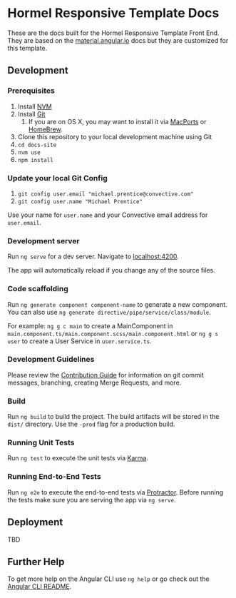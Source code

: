 # Hormel Responsive Template Docs

These are the docs built for the Hormel Responsive Template Front End.
They are based on the [material.angular.io](https://material.angular.io) docs but they are
customized for this template.

## Development

### Prerequisites

1. Install [NVM](https://github.com/creationix/nvm/blob/master/README.md)
1. Install [Git](https://git-scm.com/downloads)
    1. If you are on OS X, you may want to install it via [MacPorts](https://www.macports.org/) or [HomeBrew](https://brew.sh/). 
1. Clone this repository to your local development machine using Git
1. `cd docs-site`
1. `nvm use`
1. `npm install`

### Update your local Git Config

1. `git config user.email "michael.prentice@convective.com"`
1. `git config user.name "Michael Prentice"`

Use your name for `user.name` and your Convective email address for `user.email`.

### Development server
Run `ng serve` for a dev server. Navigate to [localhost:4200](http://localhost:4200). 

The app will automatically reload if you change any of the source files.

### Code scaffolding

Run `ng generate component component-name` to generate a new component. 
You can also use `ng generate directive/pipe/service/class/module`.

For example: `ng g c main` to create a MainComponent in `main.component.ts/main.component.scss/main.component.html` or 
`ng g s user` to create a User Service in `user.service.ts`.

### Development Guidelines

Please review the [Contribution Guide](CONTRIBUTING.md) for information on git commit messages, branching,
creating Merge Requests, and more.

### Build

Run `ng build` to build the project. The build artifacts will be stored in the `dist/` directory. 
Use the `-prod` flag for a production build.

### Running Unit Tests

Run `ng test` to execute the unit tests via [Karma](https://karma-runner.github.io).

### Running End-to-End Tests

Run `ng e2e` to execute the end-to-end tests via [Protractor](http://www.protractortest.org/).
Before running the tests make sure you are serving the app via `ng serve`.

## Deployment

TBD

## Further Help

To get more help on the Angular CLI use `ng help` or go check out the [Angular CLI README](https://github.com/angular/angular-cli/blob/master/README.md).
